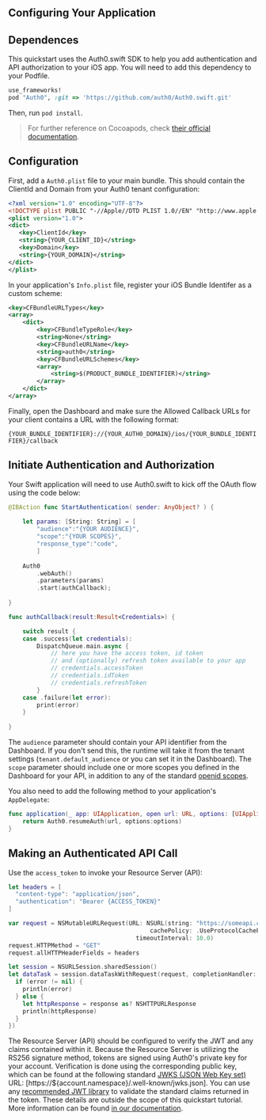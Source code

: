## Configuring Your Application

## Dependences

This quickstart uses the Auth0.swift SDK to help you add authentication and API authorization to your iOS app. You will need to add this dependency to your Podfile.

```ruby
use_frameworks!
pod "Auth0", :git => 'https://github.com/auth0/Auth0.swift.git'
```

Then, run `pod install`.

> For further reference on Cocoapods, check [their official documentation](http://guides.cocoapods.org/using/getting-started.html).

## Configuration

First, add a `Auth0.plist` file to your main bundle. This should contain the ClientId and Domain from your Auth0 tenant configuration:

```xml
<?xml version="1.0" encoding="UTF-8"?>
<!DOCTYPE plist PUBLIC "-//Apple//DTD PLIST 1.0//EN" "http://www.apple.com/DTDs/PropertyList-1.0.dtd">
<plist version="1.0">
<dict>
   <key>ClientId</key>
   <string>{YOUR_CLIENT_ID}</string>
   <key>Domain</key>
   <string>{YOUR_DOMAIN}</string>
</dict>
</plist>
```

In your application's `Info.plist` file, register your iOS Bundle Identifer as a custom scheme:

```xml
<key>CFBundleURLTypes</key>
<array>
    <dict>
        <key>CFBundleTypeRole</key>
        <string>None</string>
        <key>CFBundleURLName</key>
        <string>auth0</string>
        <key>CFBundleURLSchemes</key>
        <array>
            <string>$(PRODUCT_BUNDLE_IDENTIFIER)</string>
        </array>
    </dict>
</array>
```

Finally, open the Dashboard and make sure the Allowed Callback URLs for your client contains a URL with the following format:

`{YOUR_BUNDLE_IDENTIFIER}://{YOUR_AUTH0_DOMAIN}/ios/{YOUR_BUNDLE_IDENTIFIER}/callback`

## Initiate Authentication and Authorization

Your Swift application will need to use Auth0.swift to kick off the OAuth flow using the code below:

```swift
@IBAction func StartAuthentication( sender: AnyObject? ) {
    
    let params: [String: String] = [
        "audience":"{YOUR AUDIENCE}",
        "scope":"{YOUR SCOPES}",
        "response_type":"code",
        ]
    
    Auth0
        .webAuth()
        .parameters(params)
        .start(authCallback);
    
}

func authCallback(result:Result<Credentials>) {

    switch result {
    case .success(let credentials):        
        DispatchQueue.main.async {
            // here you have the access token, id token
            // and (optionally) refresh token available to your app
            // credentials.accessToken
            // credentials.idToken
            // credentials.refreshToken
        }
    case .failure(let error):
        print(error)
    }
    
}
```

The `audience` parameter should contain your API identifier from the Dashboard. If you don't send this, the runtime will take it from the tenant settings (`tenant.default_audience` or you can set it in the Dashboard). The `scope` parameter should include one or more scopes you defined in the Dashboard for your API, in addition to any of the standard [openid scopes](https://auth0.com/docs/scopes).

You also need to add the following method to your application's `AppDelegate`:

```swift
func application(_ app: UIApplication, open url: URL, options: [UIApplicationOpenURLOptionsKey : Any] = [:]) -> Bool {
    return Auth0.resumeAuth(url, options:options)
}
```

## Making an Authenticated API Call

Use the `access_token` to invoke your Resource Server (API):

```swift
let headers = [
  "content-type": "application/json",
  "authentication": "Bearer {ACCESS_TOKEN}"
]

var request = NSMutableURLRequest(URL: NSURL(string: "https://someapi.com/api")!,
                                        cachePolicy: .UseProtocolCachePolicy,
                                    timeoutInterval: 10.0)
request.HTTPMethod = "GET"
request.allHTTPHeaderFields = headers

let session = NSURLSession.sharedSession()
let dataTask = session.dataTaskWithRequest(request, completionHandler: { (data, response, error) -> Void in
  if (error != nil) {
    println(error)
  } else {
    let httpResponse = response as? NSHTTPURLResponse
    println(httpResponse)
  }
})

```

The Resource Server (API) should be configured to verify the JWT and any claims contained within it. Because the Resource Server is utilizing the RS256 signature method, tokens are signed using Auth0's private key for your account. Verification is done using the corresponding public key, which can be found at the following standard [JWKS (JSON Web Key set)](https://self-issued.info/docs/draft-ietf-jose-json-web-key.html) URL: [https://${account.namespace}/.well-known/jwks.json]. You can use any [recommended JWT library](https://jwt.io) to validate the standard claims returned in the token. These details are outside the scope of this quickstart tutorial. More information can be found [in our documentation](https://auth0.com/docs/api-auth/config/asking-for-access-tokens).
